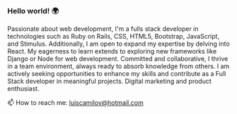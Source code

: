 ### Hello world! 🌍

Passionate about web development, I'm a fulls stack developer in technologies such as Ruby on Rails, CSS, HTML5, Bootstrap, JavaScript, and Stimulus. Additionally, I am open to expand my expertise by delving into React. My eagerness to learn extends to exploring new frameworks like Django or Node for web development. Committed and collaborative, I thrive in a team environment, always ready to absorb knowledge from others. I am actively seeking opportunities to enhance my skills and contribute as a Full Stack developer in meaningful projects. 
Digital marketing and product enthusiast.

📫 How to reach me: luiscamilov@hotmail.com

